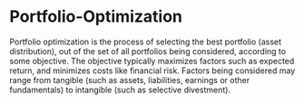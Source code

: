 # Portfolio-Optimization
Portfolio optimization is the process of selecting the best portfolio (asset distribution), out of the set of all portfolios being considered, according to some objective. The objective typically maximizes factors such as expected return, and minimizes costs like financial risk. Factors being considered may range from tangible (such as assets, liabilities, earnings or other fundamentals) to intangible (such as selective divestment). 
